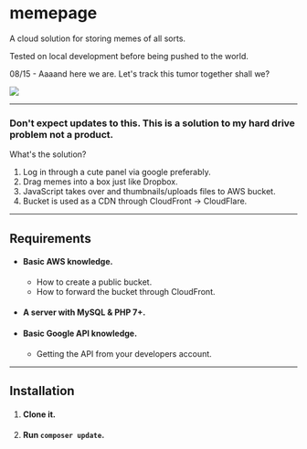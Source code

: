 # memepage

A cloud solution for storing memes of all sorts.

Tested on local development before being pushed to the world.

08/15 - Aaaand here we are.
Let's track this tumor together shall we?

![](https://i.imgur.com/Jaqpngq.png)

***

### **Don't expect updates to this. This is a solution to my hard drive problem not a product.**

What's the solution?

1. Log in through a cute panel via google preferably.
1. Drag memes into a box just like Dropbox.
1. JavaScript takes over and thumbnails/uploads files to AWS bucket.
1. Bucket is used as a CDN through CloudFront -> CloudFlare.

***

## **Requirements**

* #### Basic AWS knowledge.
    * How to create a public bucket.
    * How to forward the bucket through CloudFront.
* #### A server with MySQL & PHP 7+.
* #### Basic Google API knowledge.
    * Getting the API from your developers account.

***

## **Installation**

1. #### Clone it.
2. #### Run `composer update`.
